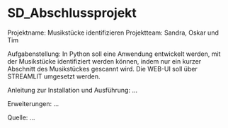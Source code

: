 # SD_Abschlussprojekt
Projektname: Musikstücke identifizieren
Projektteam: Sandra, Oskar und Tim

Aufgabenstellung: 
In Python soll eine Anwendung entwickelt werden, mit der Musikstücke identifiziert werden können, indem nur ein kurzer
Abschnitt des Musikstückes gescannt wird. Die WEB-UI soll über STREAMLIT umgesetzt werden.

Anleitung zur Installation und Ausführung:
...

Erweiterungen:
...

Quelle:
...
